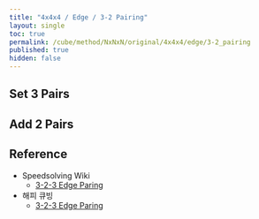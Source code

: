 ```yaml
---
title: "4x4x4 / Edge / 3-2 Pairing"
layout: single
toc: true
permalink: /cube/method/NxNxN/original/4x4x4/edge/3-2_pairing
published: true
hidden: false
---
```


<head>
  <base target="_blank">
  <link
    rel   = "stylesheet"
    type  = "text/css"
    href  = "/assets/css/twisty/4x4x4.css"
  >
  <script
    src   = "https://cdn.cubing.net/js/cubing/twisty"
    type  = "module"
    defer
  ></script>
</head>



## Set 3 Pairs

<div class="twisty-wrapper">
  <twisty-player
    puzzle                    = "4x4x4"
    experimental-stickering   = "F2L"
    alg                       = "u L' U L R' F R F' y F D' F' y D F' R F R' u' y y"
    experimental-setup-alg    = "2U R U R' y' R U R' z2 L' U L y2 F' U F 2U F' U F F U' F' 2U R U' R' L' U L z2 y R U' R' y R U2 R' L' U L U' F R' F' R R U2 R' L' U2 L u"
    experimental-setup-anchor = "start"
    tempo-scale               = "1.3"
  ></twisty-player>
</div>



## Add 2 Pairs

<div class="twisty-wrapper">
  <twisty-player
    puzzle                    = "4x4x4"
    experimental-stickering   = "F2L"
    alg                       = "U' R U' R' 2U' D F' R F R' 2U D2 R' D R 2U' L' U2' L F' U F 2U"
    experimental-setup-alg    = "2U R U R' y' R U R' z2 L' U L y2 F' U F 2U F' U F F U' F' 2U R U' R' L' U L z2 y R U' R' y R U2 R' L' U L U' F R' F' R y z2 U L' U L y' F' L F L' 2U y'"
    experimental-setup-anchor = "start"
    tempo-scale               = "1.3"
  ></twisty-player>
</div>



## Reference

- Speedsolving Wiki
  - [3-2-3 Edge Paring](https://www.speedsolving.com/wiki/index.php/Edge_pairing#3-2-3_edge_pairing)
- 해피 큐빙
  - [3-2-3 Edge Paring](https://youtu.be/Ak1ER1X7bNg)
